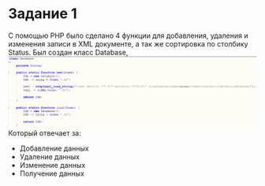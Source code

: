 # Задание 1
С помощью PHP было сделано 4 функции для добавления, удаления и изменения записи в XML документе, а так же сортировка по столбику Status.
Был создан класс Database, 
!["Инициализаторы" класса](Screen/Task_1_Screen_1.png)
Который отвечает за:
* Добавление данных
* Удаление данных
* Изменение данных
* Получение данных
